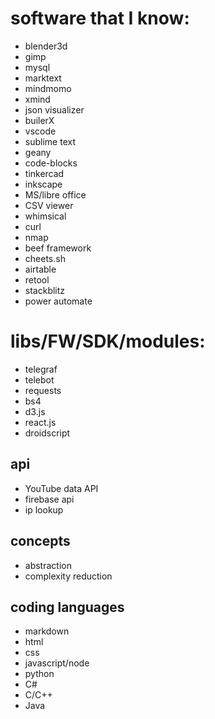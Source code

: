 # software that I know:
- blender3d
- gimp
- mysql
- marktext
- mindmomo
- xmind
- json visualizer
- builerX
- vscode
- sublime text
- geany
- code-blocks
- tinkercad
- inkscape
- MS/libre office
- CSV viewer
- whimsical
- curl
- nmap
- beef framework
- cheets.sh
- airtable
- retool
- stackblitz
- power automate



# libs/FW/SDK/modules:
- telegraf
- telebot
- requests
- bs4
- d3.js
- react.js
- droidscript



## api
- YouTube data API
- firebase api
- ip lookup


## concepts
- abstraction
- complexity reduction

## coding languages 
- markdown
- html
- css
- javascript/node
- python
- C#
- C/C++
- Java

